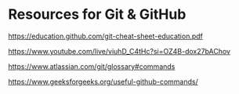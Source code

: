 # Resources for Git & GitHub

https://education.github.com/git-cheat-sheet-education.pdf

https://www.youtube.com/live/viuhD_C4tHc?si=OZ4B-dox27bAChov

https://www.atlassian.com/git/glossary#commands

https://www.geeksforgeeks.org/useful-github-commands/
